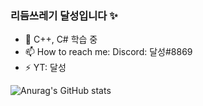 ### 리듬쓰레기 달성입니다 ✨

- 🌱 C++, C# 학습 중
- 📫 How to reach me: Discord: 달성#8869
- ⚡ YT: 달성

![Anurag's GitHub stats](https://github-readme-stats.vercel.app/api?username=noonnight10&show_icons=true&theme=radical)



  
